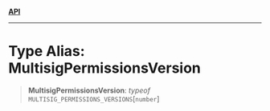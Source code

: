 [**API**](../README.md)

***

# Type Alias: MultisigPermissionsVersion

> **MultisigPermissionsVersion**: *typeof* `MULTISIG_PERMISSIONS_VERSIONS`\[`number`\]
